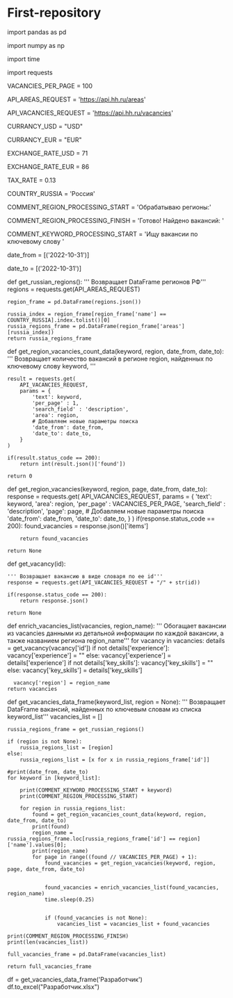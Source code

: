 # First-repository
import pandas as pd

import numpy as np

import time

import requests

VACANCIES_PER_PAGE = 100

API_AREAS_REQUEST = 'https://api.hh.ru/areas'

API_VACANCIES_REQUEST = 'https://api.hh.ru/vacancies'

CURRANCY_USD = "USD"

CURRANCY_EUR = "EUR"

EXCHANGE_RATE_USD = 71

EXCHANGE_RATE_EUR = 86

TAX_RATE = 0.13

COUNTRY_RUSSIA = 'Россия'

COMMENT_REGION_PROCESSING_START = 'Обрабатываю регионы:'

COMMENT_REGION_PROCESSING_FINISH = 'Готово! Найдено вакансий: '

COMMENT_KEYWORD_PROCESSING_START = 'Ищу вакансии по ключевому слову '

date_from = [('2022-10-31')]

date_to = [('2022-10-31')]

def get_russian_regions():
    ''' Возвращает DataFrame регионов РФ'''
    regions = requests.get(API_AREAS_REQUEST)
    
    region_frame = pd.DataFrame(regions.json())
    
    russia_index = region_frame[region_frame['name'] == COUNTRY_RUSSIA].index.tolist()[0]
    russia_regions_frame = pd.DataFrame(region_frame['areas'][russia_index])
    return russia_regions_frame

def get_region_vacancies_count_data(keyword, region, date_from, date_to):
    ''' Возвращает количество вакансий в регионе region, 
    найденных по ключевому слову keyword,
    '''    

    result = requests.get(
        API_VACANCIES_REQUEST, 
        params = {
            'text': keyword, 
            'per_page' : 1, 
            'search_field' : 'description', 
            'area': region,
            # Добавляем новые параметры поиска
            'date_from': date_from,
            'date_to': date_to,
        }
    )
            
    if(result.status_code == 200):
        return int(result.json()['found'])

    return 0

def get_region_vacancies(keyword, region, page, date_from, date_to):
    response = requests.get(
        API_VACANCIES_REQUEST,
        params = {
            'text': keyword, 
            'area': region, 
            'per_page' : VACANCIES_PER_PAGE, 
            'search_field' : 'description', 
            'page': page,
            # Добавляем новые параметры поиска
            'date_from': date_from,
            'date_to': date_to,
            }
    )
    if(response.status_code == 200):
        found_vacancies = response.json()['items']

        return found_vacancies
    
    return None

def get_vacancy(id):
    
    ''' Возвращает вакансию в виде словаря по ее id'''
    response = requests.get(API_VACANCIES_REQUEST + "/" + str(id))
    
    if(response.status_code == 200):
        return response.json()
    
    return None

def enrich_vacancies_list(vacancies, region_name):
    ''' Обогащает вакансии из vacancies данными из детальной информации по каждой 
    вакансии, а также названием региона region_name'''
    for vacancy in vacancies:
      details = get_vacancy(vacancy['id'])
      if not details['experience']:
        vacancy['experience'] = ""
      else:
        vacancy['experience'] = details['experience']
      if  not details['key_skills']:
        vacancy['key_skills'] = ""
      else:
        vacancy['key_skills'] = details['key_skills'] 
       
        
    
    
      vacancy['region'] = region_name
    return vacancies

def get_vacancies_data_frame(keyword_list, region = None):
    ''' Возвращает DataFrame вакансий, найденных по ключевым словам из списка keyword_list'''
    vacancies_list = []
    
    russia_regions_frame = get_russian_regions()

    if (region is not None):
        russia_regions_list = [region]
    else: 
        russia_regions_list = [x for x in russia_regions_frame['id']]
    
    #print(date_from, date_to)
    for keyword in [keyword_list]:
        
        print(COMMENT_KEYWORD_PROCESSING_START + keyword)
        print(COMMENT_REGION_PROCESSING_START)
            
        for region in russia_regions_list:
            found = get_region_vacancies_count_data(keyword, region, date_from, date_to)
            print(found)
            region_name = russia_regions_frame.loc[russia_regions_frame['id'] == region]['name'].values[0];
            print(region_name)
            for page in range((found // VACANCIES_PER_PAGE) + 1):
                found_vacancies = get_region_vacancies(keyword, region, page, date_from, date_to)
                
                
                found_vacancies = enrich_vacancies_list(found_vacancies, region_name)
                time.sleep(0.25)


                if (found_vacancies is not None):
                    vacancies_list = vacancies_list + found_vacancies

    print(COMMENT_REGION_PROCESSING_FINISH)
    print(len(vacancies_list))
    
    full_vacancies_frame = pd.DataFrame(vacancies_list)
    
    return full_vacancies_frame

df = get_vacancies_data_frame('Разработчик')
df.to_excel("Разработчик.xlsx")
